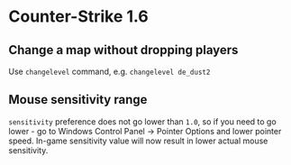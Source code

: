 # Counter-Strike 1.6

## Change a map without dropping players
Use `changelevel` command, e.g. `changelevel de_dust2`

## Mouse sensitivity range
`sensitivity` preference does not go lower than `1.0`, so if you need to go lower - go to Windows Control Panel -> Pointer Options and lower pointer speed. In-game sensitivity value will now result in lower actual mouse sensitivity.
